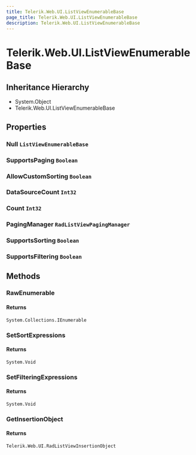 ```yaml
---
title: Telerik.Web.UI.ListViewEnumerableBase
page_title: Telerik.Web.UI.ListViewEnumerableBase
description: Telerik.Web.UI.ListViewEnumerableBase
---
```


# Telerik.Web.UI.ListViewEnumerableBase

## Inheritance Hierarchy

* System.Object
* Telerik.Web.UI.ListViewEnumerableBase

## Properties

###  Null `ListViewEnumerableBase`

###  SupportsPaging `Boolean`

###  AllowCustomSorting `Boolean`

###  DataSourceCount `Int32`

###  Count `Int32`

###  PagingManager `RadListViewPagingManager`

###  SupportsSorting `Boolean`

###  SupportsFiltering `Boolean`

## Methods

###  RawEnumerable

#### Returns

`System.Collections.IEnumerable` 

###  SetSortExpressions

#### Returns

`System.Void` 

###  SetFilteringExpressions

#### Returns

`System.Void` 

###  GetInsertionObject

#### Returns

`Telerik.Web.UI.RadListViewInsertionObject` 

